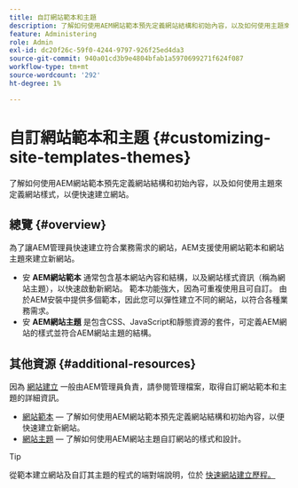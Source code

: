 ```yaml
---
title: 自訂網站範本和主題
description: 了解如何使用AEM網站範本預先定義網站結構和初始內容，以及如何使用主題來定義網站樣式，以便快速建立網站。
feature: Administering
role: Admin
exl-id: dc20f26c-59f0-4244-9797-926f25ed4da3
source-git-commit: 940a01cd3b9e4804bfab1a5970699271f624f087
workflow-type: tm+mt
source-wordcount: '292'
ht-degree: 1%

---
```


# 自訂網站範本和主題 {#customizing-site-templates-themes}

了解如何使用AEM網站範本預先定義網站結構和初始內容，以及如何使用主題來定義網站樣式，以便快速建立網站。

## 總覽 {#overview}

為了讓AEM管理員快速建立符合業務需求的網站，AEM支援使用網站範本和網站主題來建立新網站。

* 安 **AEM網站範本** 通常包含基本網站內容和結構，以及網站樣式資訊（稱為網站主題），以快速啟動新網站。 範本功能強大，因為可重複使用且可自訂。 由於AEM安裝中提供多個範本，因此您可以彈性建立不同的網站，以符合各種業務需求。
* 安 **AEM網站主題** 是包含CSS、JavaScript和靜態資源的套件，可定義AEM網站的樣式並符合AEM網站主題的結構。

## 其他資源 {#additional-resources}

因為 [網站建立](/help/sites-cloud/administering/site-creation/create-site.md) 一般由AEM管理員負責，請參閱管理檔案，取得自訂網站範本和主題的詳細資訊。

* [網站範本](/help/sites-cloud/administering/site-creation/site-templates.md)  — 了解如何使用AEM網站範本預先定義網站結構和初始內容，以便快速建立新網站。
* [網站主題](/help/sites-cloud/administering/site-creation/site-themes.md)  — 了解如何使用AEM網站主題自訂網站的樣式和設計。

>[!TIP]
>
>從範本建立網站及自訂其主題的程式的端對端說明，位於 [快速網站建立歷程。](/help/journey-sites/quick-site/overview.md)
